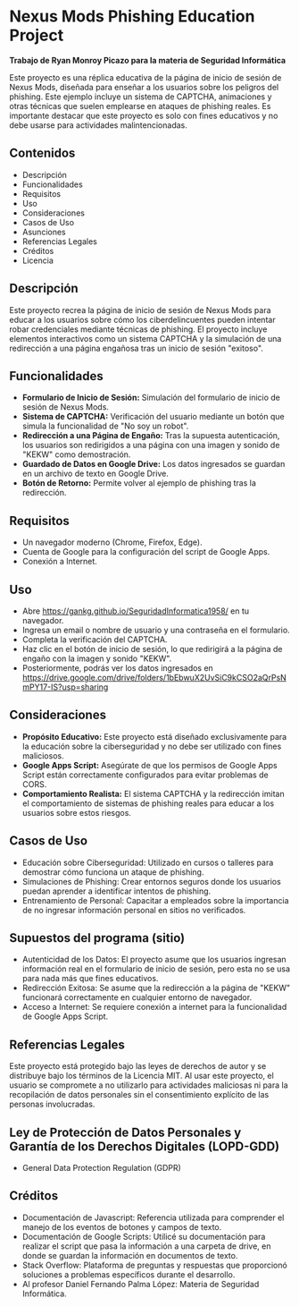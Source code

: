 # Nexus Mods Phishing Education Project
**Trabajo de Ryan Monroy Picazo para la materia de Seguridad Informática**

Este proyecto es una réplica educativa de la página de inicio de sesión de Nexus Mods, diseñada para enseñar a los usuarios sobre los peligros del phishing. Este ejemplo incluye un sistema de CAPTCHA, animaciones y otras técnicas que suelen emplearse en ataques de phishing reales. Es importante destacar que este proyecto es solo con fines educativos y no debe usarse para actividades malintencionadas.

## Contenidos
- Descripción
- Funcionalidades
- Requisitos
- Uso
- Consideraciones
- Casos de Uso
- Asunciones
- Referencias Legales
- Créditos
- Licencia
## Descripción
Este proyecto recrea la página de inicio de sesión de Nexus Mods para educar a los usuarios sobre cómo los ciberdelincuentes pueden intentar robar credenciales mediante técnicas de phishing. El proyecto incluye elementos interactivos como un sistema CAPTCHA y la simulación de una redirección a una página engañosa tras un inicio de sesión "exitoso".

## Funcionalidades
- **Formulario de Inicio de Sesión:** Simulación del formulario de inicio de sesión de Nexus Mods.
- **Sistema de CAPTCHA:** Verificación del usuario mediante un botón que simula la funcionalidad de "No soy un robot".
- **Redirección a una Página de Engaño:** Tras la supuesta autenticación, los usuarios son redirigidos a una página con una imagen y sonido de "KEKW" como demostración.
- **Guardado de Datos en Google Drive:** Los datos ingresados se guardan en un archivo de texto en Google Drive.
- **Botón de Retorno:** Permite volver al ejemplo de phishing tras la redirección.

## Requisitos
- Un navegador moderno (Chrome, Firefox, Edge).
- Cuenta de Google para la configuración del script de Google Apps.
- Conexión a Internet.

## Uso
- Abre https://gankg.github.io/SeguridadInformatica1958/ en tu navegador.
- Ingresa un email o nombre de usuario y una contraseña en el formulario.
- Completa la verificación del CAPTCHA.
- Haz clic en el botón de inicio de sesión, lo que redirigirá a la página de engaño con la imagen y sonido "KEKW".
- Posteriormente, podrás ver los datos ingresados en https://drive.google.com/drive/folders/1bEbwuX2UvSiC9kCSO2aQrPsNmPY17-IS?usp=sharing

## Consideraciones
- **Propósito Educativo:** Este proyecto está diseñado exclusivamente para la educación sobre la ciberseguridad y no debe ser utilizado con fines maliciosos.
- **Google Apps Script:** Asegúrate de que los permisos de Google Apps Script están correctamente configurados para evitar problemas de CORS.
- **Comportamiento Realista:** El sistema CAPTCHA y la redirección imitan el comportamiento de sistemas de phishing reales para educar a los usuarios sobre estos riesgos.

## Casos de Uso
- Educación sobre Ciberseguridad: Utilizado en cursos o talleres para demostrar cómo funciona un ataque de phishing.
- Simulaciones de Phishing: Crear entornos seguros donde los usuarios puedan aprender a identificar intentos de phishing.
- Entrenamiento de Personal: Capacitar a empleados sobre la importancia de no ingresar información personal en sitios no verificados.

## Supuestos del programa (sitio)
- Autenticidad de los Datos: El proyecto asume que los usuarios ingresan información real en el formulario de inicio de sesión, pero esta no se usa para nada más que fines educativos.
- Redirección Exitosa: Se asume que la redirección a la página de "KEKW" funcionará correctamente en cualquier entorno de navegador.
- Acceso a Internet: Se requiere conexión a internet para la funcionalidad de Google Apps Script.

## Referencias Legales
Este proyecto está protegido bajo las leyes de derechos de autor y se distribuye bajo los términos de la Licencia MIT. Al usar este proyecto, el usuario se compromete a no utilizarlo para actividades maliciosas ni para la recopilación de datos personales sin el consentimiento explícito de las personas involucradas.

## Ley de Protección de Datos Personales y Garantía de los Derechos Digitales (LOPD-GDD)
- General Data Protection Regulation (GDPR)

## Créditos
- Documentación de Javascript: Referencia utilizada para comprender el manejo de los eventos de botones y campos de texto.
- Documentación de Google Scripts: Utilicé su documentación para realizar el script que pasa la información a una carpeta de drive, en donde se guardan la información en documentos de texto.
- Stack Overflow: Plataforma de preguntas y respuestas que proporcionó soluciones a problemas específicos durante el desarrollo.
- Al profesor Daniel Fernando Palma López: Materia de Seguridad Informática.
